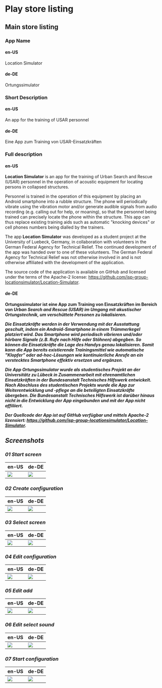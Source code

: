 # Play store listing

## Main store listing

### App Name

#### en-US

Location Simulator

#### de-DE

Ortungssimulator

### Short Description

#### en-US

An app for the training of USAR personnel

#### de-DE

Eine App zum Training von USAR-Einsatzkräften

### Full description

#### en-US

<b>Location Simulator</b> is an app for the training of Urban Search and Rescue (USAR) personnel in the operation of acoustic equipment for locating persons in collapsed structures. 

Personnel is trained in the operation of this equipment by placing an Android smartphone into a rubble structure. The phone will periodically vibrate using the vibration motor and/or generate audible signals from audio recording (e.g. calling out for help, or moaning), so that the personnel being trained can precisely locate the phone within the structure. This app can thus replace existing training aids such as automatic "knocking devices" or cell phones numbers being dialled by the trainers.

The app <b>Location Simulator</b> was developed as a student project at the University of Luebeck, Germany, in collaboration with volunteers in the German Federal Agency for Technical Relief. The continued development of the app was handed over to one of these volunteers. The German Federal Agency for Technical Relief was not otherwise involved in and is not otherwise affiliated with the development of the application.

The source code of the application is available on GitHub and licensed under the terms of the Apache-2 license: https://github.com/isp-group-locationsimulator/Location-Simulator.

#### de-DE

<b>Ortungssimulator<b> ist eine App zum Training von Einsatzkräften im Bereich von <i>Urban Search and Rescue<i> (USAR) im Umgang mit akustischer Ortungstechnik, um verschüttete Personen zu lokalisieren.

Die Einsatzkräfte werden in der Verwendung mit der Ausstattung geschult, indem ein Android-Smartphone in einem Trümmerkegel platziert wird. Das Smartphone wird periodisch vibrieren und/oder hörbare Signale (z.B. Rufe nach Hilfe oder Stöhnen) abgegben. So können die Einsatzkräfte die Lage des Handys genau lokalisieren. Somit kann die App bereits existierende Trainingsmittel wie automatische "Klopfer" oder ad-hoc-Lösungen wie kontinuierliche Anrufe an ein verstecktes Smartphone effektiv ersetzen und ergänzen.

Die App <b>Ortungssimulator</b> wurde als studentisches Projekt an der Universitätz zu Lübeck in Zusammenarbeit mit ehrenamtlichen Einsatzkräften in der Bundesanstalt Technisches Hilfswerk entwickelt. Nach Abschluss des studentischen Projekts wurde die App zur Weiterentwicklung und -pflege an die beteiligten Einsatzkräfte übergeben. Die Bundesanstalt Technisches Hilfswerk ist darüber hinaus nicht in die Entwicklung der App eingebunden und mit der App nicht affiliiert.

Der Quellcode der App ist auf GitHub verfügbar und mittels Apache-2 lizensiert: https://github.com/isp-group-locationsimulator/Location-Simulator.


## Screenshots

### 01 Start screen

|en-US|de-DE|
|-|-|
|![](./images/phone/en-US/01-startscreen.png)|![](./images/phone/de-DE/01-startscreen.png)|

### 02 Create configuration

|en-US|de-DE|
|-|-|
|![](./images/phone/en-US/02-create-conf.png)|![](./images/phone/de-DE/02-create-conf.png)|

### 03 Select screen

|en-US|de-DE|
|-|-|
|![](./images/phone/en-US/03-select-screen.png)|![](./images/phone/de-DE/03-select-screen.png)|

### 04 Edit configuration

|en-US|de-DE|
|-|-|
|![](./images/phone/en-US/04-edit-configuration.png)|![](./images/phone/de-DE/04-edit-configuration.png)|

### 05 Edit add

|en-US|de-DE|
|-|-|
|![](./images/phone/en-US/05-edit-add-what.png)|![](./images/phone/de-DE/05-edit-add-what.png)|

### 06 Edit select sound

|en-US|de-DE|
|-|-|
|![](./images/phone/en-US/06-edit-select-sound.png)|![](./images/phone/de-DE/06-edit-select-sound.png)|

### 07 Start configuration

|en-US|de-DE|
|-|-|
|![](./images/phone/en-US/07-start-configuration.png)|![](./images/phone/de-DE/07-start-configuration.png)|